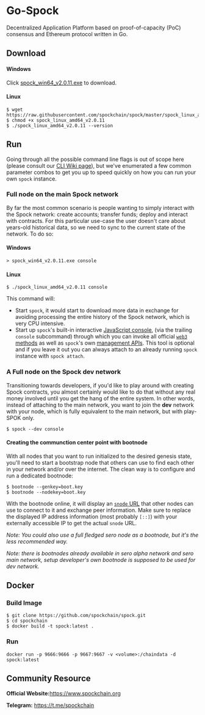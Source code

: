 # Go-Spock
Decentralized Application Platform based on proof-of-capacity (PoC) consensus and Ethereum protocol written in Go.

## Download
#### Windows
Click [spock_win64_v2.0.11.exe](https://raw.githubusercontent.com/spockchain/spock/master/spock_win64_v2.0.11.exe "spock_win64_v2.0.11.exe") to download.

#### Linux
```shell
$ wget https://raw.githubusercontent.com/spockchain/spock/master/spock_linux_amd64_v2.0.11
$ chmod +x spock_linux_amd64_v2.0.11
$ ./spock_linux_amd64_v2.0.11 --version
```

## Run

Going through all the possible command line flags is out of scope here (please consult our
[CLI Wiki page](https://github.com/spockchain/spock/wiki/Command-Line-Options)),
but we've enumerated a few common parameter combos to get you up to speed quickly
on how you can run your own `spock` instance.

### Full node on the main Spock network
By far the most common scenario is people wanting to simply interact with the Spock
network: create accounts; transfer funds; deploy and interact with contracts. For this
particular use-case the user doesn't care about years-old historical data, so we need to sync to the current state of the network. To do so:

#### Windows
```shell
> spock_win64_v2.0.11.exe console
```

#### Linux
```shell
$ ./spock_linux_amd64_v2.0.11 console
```
This command will:
 * Start `spock`, it would start to download more data in exchange for avoiding processing the entire history
   of the Spock network, which is very CPU intensive.
 * Start up `spock`'s built-in interactive [JavaScript console](https://github.com/spockchain/spock/wiki/JavaScript-Console),
   (via the trailing `console` subcommand) through which you can invoke all official [`web3` methods](https://github.com/spockchain/spock/wiki/JavaScript-API)
   as well as `spock`'s own [management APIs](https://github.com/spockchain/spock/wiki/Management-APIs).
   This tool is optional and if you leave it out you can always attach to an already running
   `spock` instance with `spock attach`.

### A Full node on the Spock dev network

Transitioning towards developers, if you'd like to play around with creating Spock
contracts, you almost certainly would like to do that without any real money involved until
you get the hang of the entire system. In other words, instead of attaching to the main
network, you want to join the **dev** network with your node, which is fully equivalent to
the main network, but with play-SPOK only.

```shell
$ spock --dev console
```


#### Creating the communction center point with bootnode

With all nodes that you want to run initialized to the desired genesis state, you'll need to start a
bootstrap node that others can use to find each other in your network and/or over the internet. The
clean way is to configure and run a dedicated bootnode:

```
$ bootnode --genkey=boot.key
$ bootnode --nodekey=boot.key
```

With the bootnode online, it will display an [`snode` URL](https://github.com/sero-cash/go-sero/wiki/snode-url-format)
that other nodes can use to connect to it and exchange peer information. Make sure to replace the
displayed IP address information (most probably `[::]`) with your externally accessible IP to get the
actual `snode` URL.

*Note: You could also use a full fledged sero node as a bootnode, but it's the less recommended way.*

*Note: there is bootnodes already available in sero alpha network and sero main network, setup developer's own
bootnode is supposed to be used for dev network.*

## Docker

### Build Image

```
$ git clone https://github.com/spockchain/spock.git
$ cd spockchain
$ docker build -t spock:latest .
```

### Run

```
docker run -p 9666:9666 -p 9667:9667 -v <volume>:/chaindata -d spock:latest
```

## Community Resource

**Official Website:**<https://www.spockchain.org>

**Telegram:** <https://t.me/spockchain>
